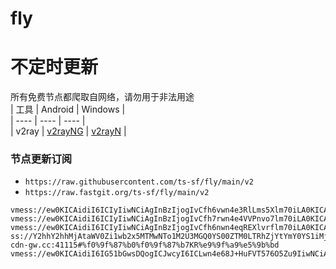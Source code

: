 # fly
# 不定时更新
所有免费节点都爬取自网络，请勿用于非法用途  
|  工具  | Android  | Windows  |  
|  ----  | ----   | ----  |  
| v2ray  | [v2rayNG](https://github.com/2dust/v2rayNG/releases) | [v2rayN](https://github.com/2dust/v2rayN/releases) |  
  
### 节点更新订阅  
- `https://raw.githubusercontent.com/ts-sf/fly/main/v2`  
- `https://raw.fastgit.org/ts-sf/fly/main/v2`  
``` 
vmess://ew0KICAidiI6ICIyIiwNCiAgInBzIjogIvCfh6vwn4e3RlLms5Xlm70iLA0KICAiYWRkIjogImpvYi5naXQteWEubWwiLA0KICAicG9ydCI6ICIyMDgyIiwNCiAgImlkIjogIjRjNzc2NzdiLTViNzEtNGFlNC1hNWE5LTQ4ZTUxYTU5ZDk3NyIsDQogICJhaWQiOiAiMCIsDQogICJzY3kiOiAiYXV0byIsDQogICJuZXQiOiAid3MiLA0KICAidHlwZSI6ICJub25lIiwNCiAgImhvc3QiOiAiIiwNCiAgInBhdGgiOiAiL3J1bm5lciIsDQogICJ0bHMiOiAiIiwNCiAgInNuaSI6ICIiDQp9
vmess://ew0KICAidiI6ICIyIiwNCiAgInBzIjogIvCfh7rwn4e4VVPnvo7lm70iLA0KICAiYWRkIjogIjEyMC4xOTUuMTgxLjE4OSIsDQogICJwb3J0IjogIjgwIiwNCiAgImlkIjogIjA3MGJkN2Q0LWJkMzctNDkyOS04ZWZhLWMwMTEwN2NjMTJhNSIsDQogICJhaWQiOiAiMCIsDQogICJzY3kiOiAiYXV0byIsDQogICJuZXQiOiAid3MiLA0KICAidHlwZSI6ICJub25lIiwNCiAgImhvc3QiOiAidG1zLmRpbmd0YWxrLmNvbSIsDQogICJwYXRoIjogIi8iLA0KICAidGxzIjogIiIsDQogICJzbmkiOiAiIg0KfQ==
vmess://ew0KICAidiI6ICIyIiwNCiAgInBzIjogIvCfh6nwn4eqREXlvrflm70iLA0KICAiYWRkIjogImluMDUubXkxMTg4Lm9yZyIsDQogICJwb3J0IjogIjYzMDg0IiwNCiAgImlkIjogIjJiNjlmY2EwLTU5MDQtM2NlMS1hYjczLWRiMTcwODJhMDBmZiIsDQogICJhaWQiOiAiMCIsDQogICJzY3kiOiAiYXV0byIsDQogICJuZXQiOiAid3MiLA0KICAidHlwZSI6ICJub25lIiwNCiAgImhvc3QiOiAiZGUwMS1jZG4uYWlycG9ydC12Mi5jb20iLA0KICAicGF0aCI6ICIvIiwNCiAgInRscyI6ICIiLA0KICAic25pIjogIiINCn0=
ss://Y2hhY2hhMjAtaWV0Zi1wb2x5MTMwNTo1M2U3MGQ0YS00ZTM0LTRhZjYtYmY0YS1iMjY0OTNmMmMwYTg@kr03.network-cdn-gw.cc:41115#%f0%9f%87%b0%f0%9f%87%b7KR%e9%9f%a9%e5%9b%bd
vmess://ew0KICAidiI6IG51bGwsDQogICJwcyI6ICLwn4e68J+HuFVT576O5Zu9IiwNCiAgImFkZCI6ICJ2MnJheTMud2ViZ2Z3LnRvcCIsDQogICJwb3J0IjogIjIwODMiLA0KICAiaWQiOiAiNGNjNzI1NjUtMGQwNS00MWU2LWJjMzQtNzJhYmE5ZGE1NDRmIiwNCiAgImFpZCI6ICIwIiwNCiAgInNjeSI6IG51bGwsDQogICJuZXQiOiAid3MiLA0KICAidHlwZSI6ICJhdXRvIiwNCiAgImhvc3QiOiAidjJyYXkzLndlYmdmdy50b3AiLA0KICAicGF0aCI6ICIvWDlwaXFmYXQvIiwNCiAgInRscyI6ICJ0bHMiLA0KICAic25pIjogIiINCn0=
```